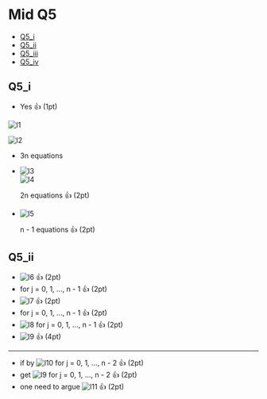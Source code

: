 Mid Q5
===

<!-- TOC -->
- [Q5_i](#Q5_i)
- [Q5_ii](#Q5_ii)
- [Q5_iii](#Q5_iii)
- [Q5_iv](#Q5_iv)
<!-- /TOC -->

## Q5_i

- Yes :+1: (1pt)

![l1]

![l2]

- 3n equations 

- ![l3]  
  ![l4] 
  
  2n equations :+1: (2pt)
- ![l5]

  n - 1 equations :+1: (2pt)

[l1]: http://chart.apis.google.com/chart?cht=tx&chl=(x_0,\\,y_0),\dots,(x_n,\\,y_n),\\,x_0<x_1<\dots<x_n
[l2]: http://chart.apis.google.com/chart?cht=tx&chl=S_j(x)=\alpha_j%2B\beta_j(x-x_j)%2Br_j(x-x_j)^2
[l3]: http://chart.apis.google.com/chart?cht=tx&chl=S_j(x_{j%2B1})=S_{j%2B1}(x_{j%2B1})=y_{j+%2B1},\\,j=0,\dots,n-2
[l4]: http://chart.apis.google.com/chart?cht=tx&chl=S_0(x_0)=y_0,\\,S_{n-1}(x_n)=y_n
[l5]: http://chart.apis.google.com/chart?cht=tx&chl=S'_j(x_{j%2B1})=S'_{j%2B1}(x_{j%2B1}),\\,j=0,1,\dots,n-2

## Q5_ii

- ![l6] :+1: (2pt)
- for j = 0, 1, ..., n - 1 :+1: (2pt)
- ![l7] :+1: (2pt)
- for j = 0, 1, ..., n - 1 :+1: (2pt)
- ![l8]
  for j = 0, 1, ..., n - 1 :+1: (2pt)
- ![l9] :+1: (4pt)

***

- if by ![l10] 
for j = 0, 1, ..., n - 2 :+1: (2pt)
- get ![l9] for j = 0, 1, ..., n - 2 :+1: (2pt)
- one need to argue ![l11] :+1: (2pt)
    

[l6]: http://chart.apis.google.com/chart?cht=tx&chl=S_j(x_j)=y_j\rightarrow\\,\alpha_j=y_j
[l7]: http://chart.apis.google.com/chart?cht=tx&chl=S'_j(x_j)=M_j\rightarrow\\,\beta_j=M_j
[l8]: http://chart.apis.google.com/chart?cht=tx&chl=S'_j(x_{j%2B1})=M_{j%2B1}\\,\rightarrow\\,\beta_j%2B2r_j(x_{j%2B1}-X_j)=M_{j%2B1}
[l9]: http://chart.apis.google.com/chart?cht=tx&chl=r_j=\frac{M_{j%2B1}-M_j}{2(x_{j%2B1}-x_j)}
[l10]: http://chart.apis.google.com/chart?cht=tx&chl=\textit{\\,S'_j(x_{j%2B1})=S'_{j%2B1}(x_{j%2B1})}
[l11]: http://chart.apis.google.com/chart?cht=tx&chl=r_{n-1}=\frac{M_{n}-M_{n-1}}{2(X_{n}-x_{n-1})}




